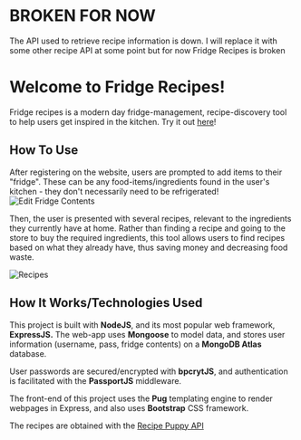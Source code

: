 # BROKEN FOR NOW
The API used to retrieve recipe information is down. I will replace it with some other recipe API at some point but for now Fridge Recipes is broken

# Welcome to Fridge Recipes!
Fridge recipes is a modern day fridge-management, recipe-discovery tool to help users get inspired in the kitchen. Try it out [here](https://arcane-beach-51469.herokuapp.com)!

## How To Use 
After registering on the website, users are prompted to add items to their "fridge". These can be any food-items/ingredients found in the user's kitchen - they don't necessarily need to be refrigerated!
![Edit Fridge Contents](https://i.ibb.co/tCj9tv4/editfridge.png)

Then, the user is presented with several recipes, relevant to the ingredients they currently have at home. Rather than finding a recipe and going to the store to buy the required ingredients, this tool allows users to find recipes based on what they already have, thus saving money and decreasing food waste.

![Recipes](https://i.ibb.co/XyxJkGg/recipes.png)

## How It Works/Technologies Used
This project is built with **NodeJS**, and its most popular web framework, **ExpressJS.** The web-app uses **Mongoose** to model data, and stores user information (username, pass, fridge contents) on a **MongoDB Atlas** database.

User passwords are secured/encrypted with **bpcrytJS**, and authentication is facilitated with the **PassportJS** middleware.

The front-end of this project uses the **Pug** templating engine to render webpages in Express, and also uses **Bootstrap** CSS framework.

The recipes are obtained with the [Recipe Puppy API](http://www.recipepuppy.com/about/api/)
